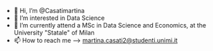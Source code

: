 - 👋 Hi, I’m @Casatimartina
- 👀 I’m interested in Data Science 
- 🌱 I’m currently attend a MSc in Data Science and Economics, at the University "Statale" of Milan
- 📫 How to reach me --> martina.casati2@studenti.unimi.it

<!---
Casatimartina/Casatimartina is a ✨ special ✨ repository because its `README.md` (this file) appears on your GitHub profile.
You can click the Preview link to take a look at your changes.
--->

